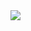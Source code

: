 
<img src="https://capsule-render.vercel.app/api?type=cylinder&color=0:f7971e,100:ffd200&height=80&section=header&text=Hi%20Everyone!&fontSize=50&animation=fadeIn&fontColor=f5f5f5" />
